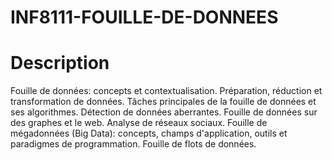 # INF8111-FOUILLE-DE-DONNEES
# Description
Fouille de données: concepts et contextualisation. Préparation, réduction et transformation de données. Tâches principales de la fouille de données et ses algorithmes. Détection de données aberrantes. Fouille de données sur des graphes et le web. Analyse de réseaux sociaux. Fouille de mégadonnées (Big Data): concepts, champs d'application, outils et paradigmes de programmation. Fouille de flots de données.
